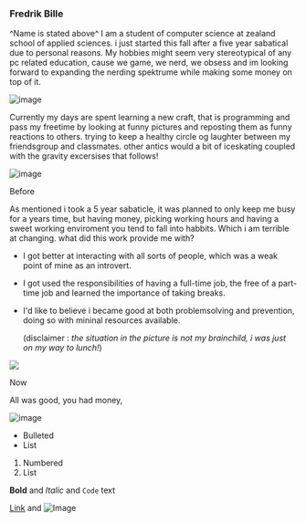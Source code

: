 ### Fredrik Bille
^Name is stated above^
I am a student of computer science at zealand school of applied sciences. i just started this fall after a five year sabatical due to personal reasons. My hobbies might seem very stereotypical of any pc related education, cause we game, we nerd, we obsess and im looking forward to expanding the nerding spektrume while making some money on top of it.


![image](https://media.discordapp.net/attachments/751336524452331520/753220728278482954/IMG_20200121_173613.jpg?width=200&height=200)



Currently my days are spent learning a new craft, that is programming and pass my freetime by looking at funny pictures and reposting them as funny reactions to others. trying to keep a healthy circle og laughter between my friendsgroup and classmates. other antics would a bit of iceskating coupled with the gravity excersises that follows!



![image](https://media.discordapp.net/attachments/751336524452331520/753220727527964712/Screenshot_20200510-115232.jpg?width=200&height=200) 


Before

As mentioned i took a 5 year sabaticle, it was planned to only keep me busy for a years time, but having money, picking working hours
and having a sweet working enviroment you tend to fall into habbits. Which i am terrible at changing. what did this work provide me with?

 - I got better at interacting with all sorts of people, which was a weak point of mine as an introvert.
 
 - I got used the responsibilities of having a full-time job, the free of a part-time job and learned the importance of taking breaks.
 
 - I'd like to believe i became good at both problemsolving and prevention, doing so with mininal resources available.
 
   (disclaimer : *the situation in the picture is not my brainchild, i was just on my way to lunch!*)

![](https://media.discordapp.net/attachments/753265458047746199/753266089110143066/IMG_20190219_211545.jpg?width=200&height=250)

Now

All was good, you had money, 





![image](https://cdn.discordapp.com/attachments/751336524452331520/753230652999991306/received_614055752555455.gif)

- Bulleted
- List

1. Numbered
2. List

**Bold** and _Italic_ and `Code` text

[Link](url) and ![Image](src)

